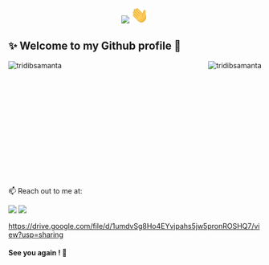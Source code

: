 <p align="center">
<img src = "https://img.shields.io/badge/Hey-Visitor%20!-brightgreen"> <img src="https://github.com/tridibsamanta/tridibsamanta/blob/main/wave.gif" width="35px"><br>
</p>


## ✨ Welcome to my Github profile :handshake:

<!--
<p align="center">
<img src = "https://github.com/tridibsamanta/tridibsamanta/blob/main/Assets/linkedin.png" width="35px"><br/>
 </p>
-->

<img align="left" src="https://github-readme-stats.vercel.app/api?username=tridibsamanta&show_icons=true&theme=dracula" alt="tridibsamanta">

<img align="right" src="https://github-readme-stats.vercel.app/api/top-langs/?username=tridibsamanta&theme=dracula" alt="tridibsamanta"><br/><br/><br/><br/><br/>

<br/><br/><br/><br/><br/><br/><br/><br/>


📫 Reach out to me at: <br/>

[<img src="https://images.vexels.com/media/users/3/137382/isolated/preview/c59b2807ea44f0d70f41ca73c61d281d-linkedin-icon-logo-by-vexels.png" width="40">](https://www.linkedin.com/in/tridib-samanta98/) [<img src="https://cdn0.iconfinder.com/data/icons/most-usable-logos/120/Quora-512.png" width="35">](https://www.quora.com/profile/Tridib-Samanta-2)


https://drive.google.com/file/d/1umdvSg8Ho4EYvjpahs5jw5pronROSHQ7/view?usp=sharing

#### **See you again !** :beers:



<!--
**tridibsamanta/tridibsamanta** is a ✨ _special_ ✨ repository because its `README.md` (this file) appears on your GitHub profile.

Here are some ideas to get you started:

- 🔭 I’m currently working on ...
- 🌱 I’m currently learning ...
- 👯 I’m looking to collaborate on ...
- 🤔 I’m looking for help with ...
- 💬 Ask me about ...

- 😄 Pronouns: ...
- ⚡ Fun fact: ...
-->
